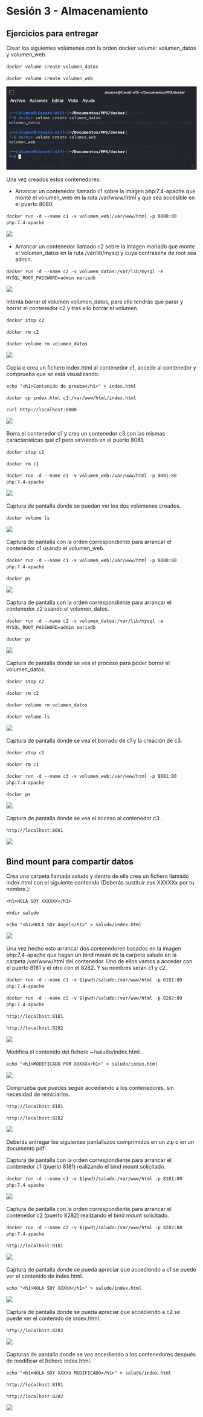 # Sesión 3 - Almacenamiento

## Ejercicios para entregar

Crear los siguientes volúmenes con la orden docker volume: volumen_datos y volumen_web.

`docker volume create volumen_datos`

`docker volume create volumen_web`

![](/Images/img16.png)

Una vez creados estos contenedores:

- Arrancar un contenedor llamado c1 sobre la imagen php:7.4-apache que monte el volumen_web en la ruta /var/www/html y que sea accesible en el puerto 8080.

`docker run -d --name c1 -v volumen_web:/var/www/html -p 8080:80 php:7.4-apache`

![](/Images/img.png)

- Arrancar un contenedor llamado c2 sobre la imagen mariadb que monte el volumen_datos en la ruta /var/lib/mysql y cuya contraseña de root sea admin.

`docker run -d --name c2 -v volumen_datos:/var/lib/mysql -e MYSQL_ROOT_PASSWORD=admin mariadb`

![](/Images/img.png)


Intenta borrar el volumen volumen_datos, para ello tendrás que parar y borrar el contenedor c2 y tras ello borrar el volumen.

`docker stop c2`

`docker rm c2`

`docker volume rm volumen_datos`

![](/Images/img.png)

Copia o crea un fichero index.html al contenedor c1, accede al contenedor y comprueba que se está visualizando.

`echo "<h1>Contenido de prueba</h1>" > index.html`

`docker cp index.html c1:/var/www/html/index.html`

`curl http://localhost:8080`

![](/Images/img.png)

Borra el contenedor c1 y crea un contenedor c3 con las mismas características que c1 pero sirviendo en el puerto 8081.

`docker stop c1`

`docker rm c1`

`docker run -d --name c3 -v volumen_web:/var/www/html -p 8081:80 php:7.4-apache`

![](/Images/img.png)


Captura de pantalla donde se puedan ver los dos volúmenes creados.

`docker volume ls`

![](/Images/img.png)

Captura de pantalla con la orden correspondiente para arrancar el contenedor c1 usando el volumen_web.

`docker run -d --name c1 -v volumen_web:/var/www/html -p 8080:80 php:7.4-apache`

`docker ps`

![](/Images/img.png)

Captura de pantalla con la orden correspondiente para arrancar el contenedor c2 usando el volumen_datos.

`docker run -d --name c2 -v volumen_datos:/var/lib/mysql -e MYSQL_ROOT_PASSWORD=admin mariadb`

`docker ps`

![](/Images/img.png)

Captura de pantalla donde se vea el proceso para poder borrar el volumen_datos.

`docker stop c2`

`docker rm c2`

`docker volume rm volumen_datos`

`docker volume ls`

![](/Images/img.png)

Captura de pantalla donde se vea el borrado de c1 y la creación de c3.

`docker stop c1`

`docker rm c1`

`docker run -d --name c3 -v volumen_web:/var/www/html -p 8081:80 php:7.4-apache`

`docker ps`

![](/Images/img.png)

Captura de pantalla donde se vea el acceso al contenedor c3.

`http://localhost:8081`

![](/Images/img.png)


## Bind mount para compartir datos

Crea una carpeta llamada saludo y dentro de ella crea un fichero llamado index.html con el siguiente contenido (Deberás sustituir ese XXXXXx por tu nombre.):

`<h1>HOLA SOY XXXXXX</h1>`

`mkdir saludo`

`echo "<h1>HOLA SOY Angel</h1>" > saludo/index.html`

![](/Images/img.png)

Una vez hecho esto arrancar dos contenedores basados en la imagen php:7.4-apache que hagan un bind mount de la carpeta saludo en la carpeta /var/www/html del contenedor. Uno de ellos vamos a acceder con el puerto 8181 y el otro con el 8282. Y su nombres serán c1 y c2.

`docker run -d --name c1 -v $(pwd)/saludo:/var/www/html -p 8181:80 php:7.4-apache`

`docker run -d --name c2 -v $(pwd)/saludo:/var/www/html -p 8282:80 php:7.4-apache`

`http://localhost:8181`

`http://localhost:8282`

![](/Images/img.png)

Modifica el contenido del fichero ~/saludo/index.html.

`echo "<h1>MODIFICADO POR XXXXX</h1>" > saludo/index.html`

![](/Images/img.png)

Comprueba que puedes seguir accediendo a los contenedores, sin necesidad de reiniciarlos.

`http://localhost:8181`

`http://localhost:8282`

![](/Images/img.png)

Deberás entregar los siguientes pantallazos comprimidos en un zip o en un documento pdf:

Captura de pantalla con la orden correspondiente para arrancar el contenedor c1 (puerto 8181) realizando el bind mount solicitado.

`docker run -d --name c1 -v $(pwd)/saludo:/var/www/html -p 8181:80 php:7.4-apache`

![](/Images/img.png)

Captura de pantalla con la orden correspondiente para arrancar el contenedor c2 (puerto 8282) realizando el bind mount solicitado.

`docker run -d --name c2 -v $(pwd)/saludo:/var/www/html -p 8282:80 php:7.4-apache`

`http://localhost:8181`

![](/Images/img.png)

Captura de pantalla donde se pueda apreciar que accediendo a c1 se puede ver el contenido de index.html.

`echo "<h1>HOLA SOY XXXXX</h1>" > saludo/index.html`

![](/Images/img.png)

Captura de pantalla donde se pueda apreciar que accediendo a c2 se puede ver el contenido de index.html.

`http://localhost:8282`

![](/Images/img.png)

Capturas de pantalla donde se vea accediendo a los contenedores después de modificar el fichero index.html.

`echo "<h1>HOLA SOY XXXXX MODIFICADO</h1>" > saludo/index.html`

`http://localhost:8181`

`http://localhost:8282`

![](/Images/img.png)

